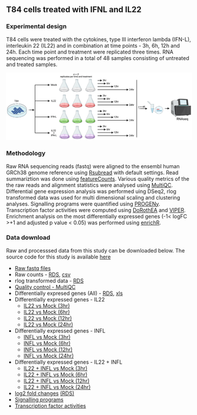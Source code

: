 ## T84 cells treated with IFNL and IL22

### Experimental design

T84 cells were treated with the cytokines, type III interferon lambda (IFN-L), interleukin 22 (IL22) and in combination at time points - 3h, 6h, 12h and 24h. Each time point and treatment were replicated three times. RNA sequencing was performed in a total of 48 samples consisting of untreated and treated samples.

![experimental design](/IL22_IFNL_Expdesign.png)

### Methodology

Raw RNA sequencing reads (fastq) were aligned to the ensembl human GRCh38 genome reference using [Rsubread](https://doi.org/10.1093/nar/gkz114) with default settings. Read summariztion was done using [featureCounts](https://doi.org/10.1093/bioinformatics/btt656). Various quality metrics of the the raw reads and alignment statistics were analysed using [MultiQC](https://doi.org/10.1093/bioinformatics/btw354). Differential gene expression analysis was performed uing DSeq2, rlog transformed data was used for multi dimensional scaling and clustering analyses. Signalling programs were quantified using [PROGENy](https://doi.org/10.1038/s41467-017-02391-6). Transcription factor activities were computed using [DoRothEA](https://doi.org/10.1101/gr.240663.118) and [VIPER](https://doi.org/10.1038/ng.3593). Enrichment analysis on the most differentially expressed genes (-1< logFC >+1 and adjusted p value < 0.05) was performed using [enrichR](https://doi.org/10.1093/nar/gkw377).

### Data download
Raw and processsed data from this study can be downloaded below. The source code for this study is available [here](https://github.com/ashwini-kr-sharma/Boulant-IL22-IFNL)

- [Raw fastq files](https://www.ncbi.nlm.nih.gov/gds)
- Raw counts - [RDS](/data/T84_IL22_INFL_filtered_counts.RDS), [csv](/data/T84_IL22_INFL_filtered_counts.csv)
- rlog transformed data - [RDS](/data/rlogTransformation.RDS)
- [Quality control - MultiQC](/results/MultiQC/multiqc_report.html)
- Differentially expresed genes (All) - [RDS](/data/diffExpGenes.RDS), [xls](/data/DGEtables.xls)
- Differentially expressed genes - IL22
  - [IL22 vs Mock (3hr)](/src/07_DSeq2_Rmarkdown/IL22_3hr_vs_Mock_3hr.html)
  - [IL22 vs Mock (6hr)](/src/07_DSeq2_Rmarkdown/IL22_6hr_vs_Mock_6hr.html)
  - [IL22 vs Mock (12hr)](/src/07_DSeq2_Rmarkdown/IL22_12hr_vs_Mock_12hr.html)
  - [IL22 vs Mock (24hr)](/src/07_DSeq2_Rmarkdown/IL22_24hr_vs_Mock_24hr.html)
- Differentially expressed genes - INFL
  - [INFL vs Mock (3hr)](/src/07_DSeq2_Rmarkdown/IFNL_3hr_vs_Mock_3hr.html)
  - [INFL vs Mock (6hr)](/src/07_DSeq2_Rmarkdown/IFNL_6hr_vs_Mock_6hr.html)
  - [INFL vs Mock (12hr)](/src/07_DSeq2_Rmarkdown/IFNL_12hr_vs_Mock_12hr.html)
  - [INFL vs Mock (24hr)](/src/07_DSeq2_Rmarkdown/IFNL_24hr_vs_Mock_24hr.html)
- Differentially expressed genes - IL22 + INFL
  - [IL22 + INFL vs Mock (3hr)](/src/07_DSeq2_Rmarkdown/IL22_IFNL_3hr_vs_Mock_3hr.html)
  - [IL22 + INFL vs Mock (6hr)](/src/07_DSeq2_Rmarkdown/IL22_IFNL_6hr_vs_Mock_6hr.html)
  - [IL22 + INFL vs Mock (12hr)](/src/07_DSeq2_Rmarkdown/IL22_IFNL_12hr_vs_Mock_12hr.html)
  - [IL22 + INFL vs Mock (24hr)](/src/07_DSeq2_Rmarkdown/IL22_IFNL_24hr_vs_Mock_24hr.html)
- [log2 fold changes](/src/07_DSeq2_Rmarkdown/log2_fold_change.html) [(RDS)](/data/diffExpLogFCmatrix.RDS)
- [Signalling programs](/data/progeny_all_results.csv)
- [Transcription factor activities](data/tfactivity_all_results.csv)
